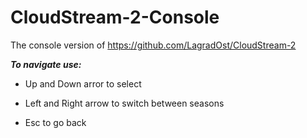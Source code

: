 # CloudStream-2-Console
The console version of https://github.com/LagradOst/CloudStream-2

***To navigate use:***

+ Up and Down arror to select

+ Left and Right arrow to switch between seasons

+ Esc to go back
